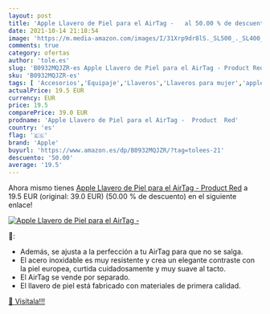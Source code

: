 ```yaml
---
layout: post
title: 'Apple Llavero de Piel para el AirTag -   al 50.00 % de descuento'
date: 2021-10-14 21:18:54
image: 'https://m.media-amazon.com/images/I/31Xrp9dr8lS._SL500_._SL400_.jpg'
comments: true
category: ofertas
author: 'tole.es'
slug: 'B0932MQJZR-es Apple Llavero de Piel para el AirTag - Product Red'
sku: 'B0932MQJZR-es'
tags: [ 'Accesorios','Equipaje','Llaveros','Llaveros para mujer','apple', ]
actualPrice: 19.5 EUR
currency: EUR
price: 19.5
comparePrice: 39.0 EUR
prodname: 'Apple Llavero de Piel para el AirTag -  Product  Red'
country: 'es'
flag: '🇪🇸'
brand: 'Apple'
buyurl: 'https://www.amazon.es/dp/B0932MQJZR/?tag=tolees-21'
descuento: '50.00'
average: '19.5'
---
```


Ahora mismo tienes [Apple Llavero de Piel para el AirTag -  Product  Red](https://www.amazon.es/dp/B0932MQJZR/?tag=tolees-21) a 19.5 EUR (original: 39.0 EUR) (50.00 %  de descuento) en el siguiente enlace!

[![Apple Llavero de Piel para el AirTag -  ](https://m.media-amazon.com/images/I/31Xrp9dr8lS._SL500_._SL400_.jpg)](https://www.amazon.es/dp/B0932MQJZR/?tag=tolees-21)

🔎:

- Además, se ajusta a la perfección a tu AirTag para que no se salga.
- El acero inoxidable es muy resistente y crea un elegante contraste con la piel europea, curtida cuidadosamente y muy suave al tacto.
- El AirTag se vende por separado.
- El llavero de piel está fabricado con materiales de primera calidad.

[🛒 Visítala!!!](https://www.amazon.es/dp/B0932MQJZR/?tag=tolees-21)
